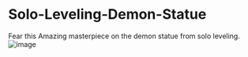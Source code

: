 # Solo-Leveling-Demon-Statue
Fear this Amazing masterpiece on the demon statue from solo leveling.
![image](https://github.com/user-attachments/assets/503a76e3-937c-45eb-849b-3ee64f4f3d5b)
